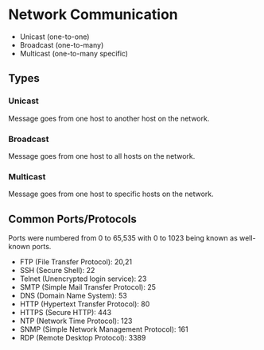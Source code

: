 # Network Communication

* Unicast (one-to-one)
* Broadcast (one-to-many)
* Multicast (one-to-many specific)

## Types

### Unicast

Message goes from one host to another host on the network.

### Broadcast

Message goes from one host to all hosts on the network.

### Multicast

Message goes from one host to specific hosts on the network.

## Common Ports/Protocols

Ports were numbered from 0 to 65,535 with 0 to 1023 being known as well-known ports.

* FTP (File Transfer Protocol): 20,21
* SSH (Secure Shell): 22
* Telnet (Unencrypted login service): 23
* SMTP (Simple Mail Transfer Protocol): 25
* DNS (Domain Name System): 53
* HTTP (Hypertext Transfer Protocol): 80
* HTTPS (Secure HTTP): 443
* NTP (Network Time Protocol): 123
* SNMP (Simple Network Management Protocol): 161
* RDP (Remote Desktop Protocol): 3389
